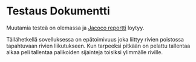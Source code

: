 # Testaus Dokumentti

Muutamia testeä on olemassa ja [Jacoco reportti](https://github.com/LKonsta/ot-harjoitustyo/blob/master/dokumentaatio/Ultimate2DTetris_test.png) loytyy.

Tällähetkellä sovelluksessa on epätoimivuus joka liittyy rivien poistossa tapahtuvaan rivien liikutukseen. Kun tarpeeksi pitkään on pelattu tallentaa alkaa peli tallentaa palikoiden sijainteja toisiksi ylimmälle riville.
